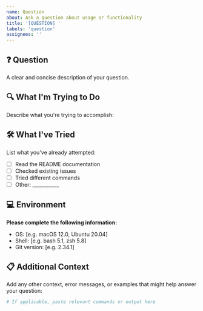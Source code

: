 ```yaml
---
name: Question
about: Ask a question about usage or functionality
title: '[QUESTION] '
labels: 'question'
assignees: ''
---
```


## ❓ Question

A clear and concise description of your question.

## 🔍 What I'm Trying to Do

Describe what you're trying to accomplish:

## 🛠️ What I've Tried

List what you've already attempted:

- [ ] Read the README documentation
- [ ] Checked existing issues
- [ ] Tried different commands
- [ ] Other: ___________

## 💻 Environment

**Please complete the following information:**
- OS: [e.g. macOS 12.0, Ubuntu 20.04]
- Shell: [e.g. bash 5.1, zsh 5.8]
- Git version: [e.g. 2.34.1]

## 📋 Additional Context

Add any other context, error messages, or examples that might help answer your question:

```bash
# If applicable, paste relevant commands or output here
```